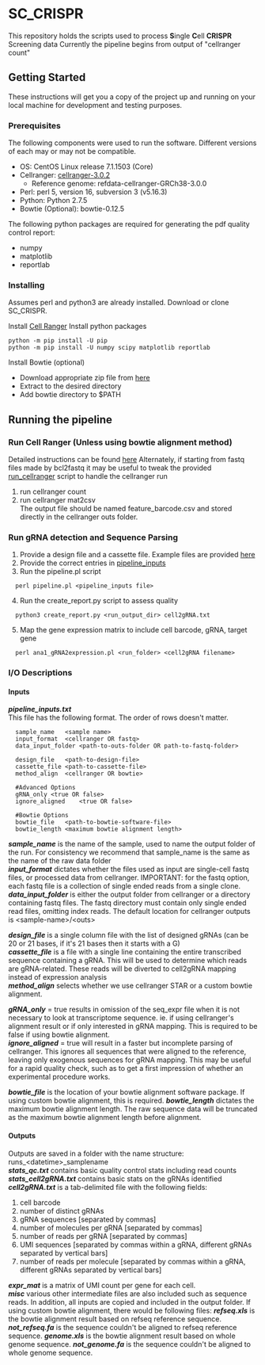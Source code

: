# SC_CRISPR
This repository holds the scripts used to process **S**ingle **C**ell **CRISPR** Screening data
Currently the pipeline begins from output of "cellranger count"


## Getting Started

These instructions will get you a copy of the project up and running on your local machine for development and testing purposes.

### Prerequisites
The following components were used to run the software. Different versions of each may or may not be compatible.

- OS: CentOS Linux release 7.1.1503 (Core)
- Cellranger: [cellranger-3.0.2](https://support.10xgenomics.com/single-cell-gene-expression/software/downloads/latest)
  - Reference genome: refdata-cellranger-GRCh38-3.0.0
- Perl: perl 5, version 16, subversion 3 (v5.16.3)
- Python: Python 2.7.5
- Bowtie (Optional): bowtie-0.12.5

The following python packages are required for generating the pdf quality control report:
- numpy
- matplotlib
- reportlab

### Installing
Assumes perl and python3 are already installed.
Download or clone SC_CRISPR.

Install [Cell Ranger](https://support.10xgenomics.com/single-cell-gene-expression/software/downloads/latest)
Install python packages
```
python -m pip install -U pip
python -m pip install -U numpy scipy matplotlib reportlab
```

Install Bowtie (optional)
- Download appropriate zip file from [here](https://sourceforge.net/projects/bowtie-bio/files/bowtie/old/0.12.5/)
- Extract to the desired directory
- Add bowtie directory to $PATH


## Running the pipeline
### Run Cell Ranger (Unless using bowtie alignment method)
Detailed instructions can be found [here](https://support.10xgenomics.com/single-cell-gene-expression/software/pipelines/latest/using/count)
Alternately, if starting from fastq files made by bcl2fastq it may be useful to tweak the provided [run_cellranger](scripts_related/run_cellranger.pl) script to handle the cellranger run
1. run cellranger count  
2. run cellranger mat2csv  
  The output file should be named feature_barcode.csv and stored directly in the cellranger outs folder.  

### Run gRNA detection and Sequence Parsing
1. Provide a design file and a cassette file. Example files are provided [here](example_inputs.zip)
2. Provide the correct entries in [pipeline_inputs](#pipeline_inputstxt)
3. Run the pipeline.pl script
```
  perl pipeline.pl <pipeline_inputs file>
```
4. Run the create_report.py script to assess quality
```
  python3 create_report.py <run_output_dir> cell2gRNA.txt
```
5. Map the gene expression matrix to include cell barcode, gRNA, target gene
```
  perl ana1_gRNA2expression.pl <run_folder> <cell2gRNA filename>
```

### I/O Descriptions  
#### Inputs  
***pipeline_inputs.txt***  
This file has the following format. The order of rows doesn't matter.  

```
  sample_name	<sample name>
  input_format	<cellranger OR fastq>
  data_input_folder	<path-to-outs-folder OR path-to-fastq-folder>

  design_file	<path-to-design-file>
  cassette_file	<path-to-cassette-file>
  method_align	<cellranger OR bowtie>

  #Advanced Options
  gRNA_only	<true OR false>
  ignore_aligned	<true OR false>
  
  #Bowtie Options
  bowtie_file	<path-to-bowtie-software-file>
  bowtie_length	<maximum bowtie alignment length>
```  
***sample_name*** is the name of the sample, used to name the output folder of the run. For consistency we recommend that sample_name is the same as the name of the raw data folder  
***input_format*** dictates whether the files used as input are single-cell fastq files, or processed data from cellranger. IMPORTANT: for the fastq option, each fastq file is a collection of single ended reads from a single clone.  
***data_input_folder*** is either the output folder from cellranger or a directory containing fastq files. The fastq directory must contain only single ended read files, omitting index reads. The default location for cellranger outputs is &lt;sample-name>/&lt;outs>  

***design_file*** is a single column file with the list of designed gRNAs (can be 20 or 21 bases, if it's 21 bases then it starts with a G)  
***cassette_file*** is a file with a single line containing the entire transcribed sequence containing a gRNA. This will be used to determine which reads are gRNA-related. These reads will be diverted to cell2gRNA mapping instead of expression analysis  
***method_align*** selects whether we use cellranger STAR or a custom bowtie alignment.  

***gRNA_only*** = true results in omission of the seq_expr file when it is not necessary to look at transcriptome sequence. ie. if using cellranger's alignment result or if only interested in gRNA mapping. This is required to be false if using bowtie alignment.  
***ignore_aligned*** = true will result in a faster but incomplete parsing of cellranger. This ignores all sequences that were aligned to the reference, leaving only exogenous sequences for gRNA mapping. This may be useful for a rapid quality check, such as to get a first impression of whether an experimental procedure works.

***bowtie_file*** is the location of your bowtie alignment software package. If using custom bowtie alignment, this is required.
***bowtie_length*** dictates the maximum bowtie alignment length. The raw sequence data will be truncated as the maximum bowtie alignment length before alignment. 

#### Outputs
Outputs are saved in a folder with the name structure: runs\_&lt;datetime>\_samplename  
***stats_qc.txt*** contains basic quality control stats including read counts  
***stats_cell2gRNA.txt*** contains basic stats on the gRNAs identified  
***cell2gRNA.txt*** is a tab-delimited file with the following fields:  
1. cell barcode  
2. number of distinct gRNAs  
3. gRNA sequences [separated by commas]  
4. number of molecules per gRNA [separated by commas]  
5. number of reads per gRNA [separated by commas]  
6. UMI sequences [separated by commas within a gRNA, different gRNAs separated by vertical bars]  
7. number of reads per molecule [separated by commas within a gRNA, different gRNAs separated by vertical bars]  

***expr_mat*** is a matrix of UMI count per gene for each cell.  
***misc*** various other intermediate files are also included such as sequence reads. In addition, all inputs are copied and included in the output folder.
If using custom bowtie alignment, there would be following files:
***refseq.xls*** is the bowtie alignment result based on refseq reference sequence. 
***not_refseq.fa*** is the sequence couldn't be aligned to refseq reference sequence.
***genome.xls*** is the bowtie alignment result based on whole genome sequence. 
***not_genome.fa*** is the sequence couldn't be aligned to whole genome sequence.